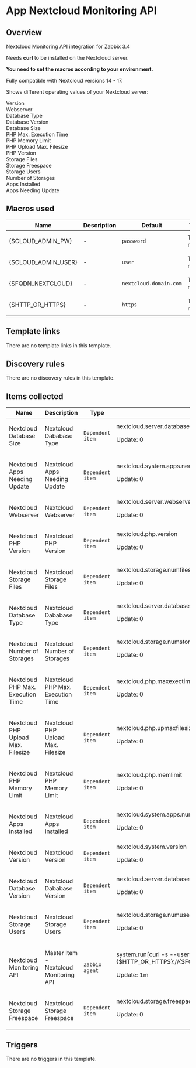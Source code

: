 # App Nextcloud Monitoring API

## Overview

Nextcloud Monitoring API integration for Zabbix 3.4


Needs **curl** to be installed on the Nextcloud server.


**You need to set the macros according to your environment.**


Fully compatible with Nextcloud versions 14 - 17.


Shows different operating values of your Nextcloud server:


Version  
Webserver  
Database Type  
Database Version  
Database Size  
PHP Max. Execution Time  
PHP Memory Limit  
PHP Upload Max. Filesize  
PHP Version  
Storage Files  
Storage Freespace  
Storage Users  
Number of Storages  
Apps Installed  
Apps Needing Update



## Macros used

|Name|Description|Default|Type|
|----|-----------|-------|----|
|{$CLOUD_ADMIN_PW}|<p>-</p>|`password`|Text macro|
|{$CLOUD_ADMIN_USER}|<p>-</p>|`user`|Text macro|
|{$FQDN_NEXTCLOUD}|<p>-</p>|`nextcloud.domain.com`|Text macro|
|{$HTTP_OR_HTTPS}|<p>-</p>|`https`|Text macro|


## Template links

There are no template links in this template.

## Discovery rules

There are no discovery rules in this template.

## Items collected

|Name|Description|Type|Key and additional info|
|----|-----------|----|----|
|Nextcloud Database Size|<p>Nextcloud Dababase Type</p>|`Dependent item`|nextcloud.server.database.size<p>Update: 0</p>|
|Nextcloud Apps Needing Update|<p>Nextcloud Apps Needing Update</p>|`Dependent item`|nextcloud.system.apps.needingupdate<p>Update: 0</p>|
|Nextcloud Webserver|<p>Nextcloud Webserver</p>|`Dependent item`|nextcloud.server.webserver<p>Update: 0</p>|
|Nextcloud PHP Version|<p>Nextcloud PHP Version</p>|`Dependent item`|nextcloud.php.version<p>Update: 0</p>|
|Nextcloud Storage Files|<p>Nextcloud Storage Files</p>|`Dependent item`|nextcloud.storage.numfiles<p>Update: 0</p>|
|Nextcloud Database Type|<p>Nextcloud Dababase Type</p>|`Dependent item`|nextcloud.server.database.type<p>Update: 0</p>|
|Nextcloud Number of Storages|<p>Nextcloud Number of Storages</p>|`Dependent item`|nextcloud.storage.numstorages<p>Update: 0</p>|
|Nextcloud PHP Max. Execution Time|<p>Nextcloud PHP Max. Execution Time</p>|`Dependent item`|nextcloud.php.maxexectime<p>Update: 0</p>|
|Nextcloud PHP Upload Max. Filesize|<p>Nextcloud PHP Upload Max. Filesize</p>|`Dependent item`|nextcloud.php.upmaxfilesize<p>Update: 0</p>|
|Nextcloud PHP Memory Limit|<p>Nextcloud PHP Memory Limit</p>|`Dependent item`|nextcloud.php.memlimit<p>Update: 0</p>|
|Nextcloud Apps Installed|<p>Nextcloud Apps Installed</p>|`Dependent item`|nextcloud.system.apps.numinstalled<p>Update: 0</p>|
|Nextcloud Version|<p>Nextcloud Version</p>|`Dependent item`|nextcloud.system.version<p>Update: 0</p>|
|Nextcloud Database Version|<p>Nextcloud Dababase Version</p>|`Dependent item`|nextcloud.server.database.version<p>Update: 0</p>|
|Nextcloud Storage Users|<p>Nextcloud Storage Users</p>|`Dependent item`|nextcloud.storage.numusers<p>Update: 0</p>|
|Nextcloud Monitoring API|<p>Master Item - Nextcloud Monitoring API</p>|`Zabbix agent`|system.run[curl -s --user {$CLOUD_ADMIN_USER}:{$CLOUD_ADMIN_PW}  {$HTTP_OR_HTTPS}://{$FQDN_NEXTCLOUD}/ocs/v2.php/apps/serverinfo/api/v1/info]<p>Update: 1m</p>|
|Nextcloud Storage Freespace|<p>Nextcloud Storage Freespace</p>|`Dependent item`|nextcloud.storage.freespace<p>Update: 0</p>|


## Triggers

There are no triggers in this template.

